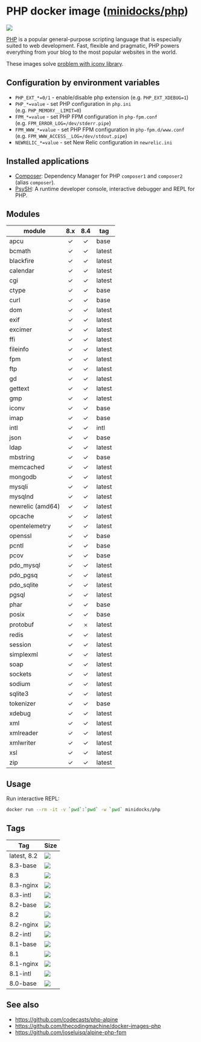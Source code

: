 PHP docker image ([minidocks/php](https://hub.docker.com/r/minidocks/php))
==========================================================================

![](https://upload.wikimedia.org/wikipedia/commons/thumb/2/27/PHP-logo.svg/200px-PHP-logo.svg.png)

[PHP](https://php.net/) is a popular general-purpose scripting language that is
especially suited to web development. Fast, flexible and pragmatic, PHP powers
everything from your blog to the most popular websites in the world.

These images solve [problem with iconv
library](https://github.com/docker-library/php/issues/240#issuecomment-506651614).

Configuration by environment variables
--------------------------------------

- `PHP_EXT_*=0/1` - enable/disable php extension (e.g. `PHP_EXT_XDEBUG=1`)
- `PHP_*=value` - set PHP configuration in `php.ini`
  (e.g. `PHP_MEMORY__LIMIT=0`)
- `FPM_*=value` - set PHP FPM configuration in `php-fpm.conf`
  (e.g. `FPM_ERROR_LOG=/dev/stderr.pipe`)
- `FPM_WWW_*=value` - set PHP FPM configuration in `php-fpm.d/www.conf`
  (e.g. `FPM_WWW_ACCESS__LOG=/dev/stdout.pipe`)
- `NEWRELIC_*=value` - set New Relic configuration in `newrelic.ini`

Installed applications
----------------------

- [Composer](https://getcomposer.org/): Dependency Manager for PHP `composer1`
  and `composer2` (alias `composer`).
- [PsySH](https://psysh.org/): A runtime developer console, interactive debugger
  and REPL for PHP.

Modules
-------

| module           | 8.x | 8.4 | tag    |
|------------------|:---:|:---:|--------|
| apcu             |  ✓  |  ✓  | base   |
| bcmath           |  ✓  |  ✓  | latest |
| blackfire        |  ✓  |  ✓  | latest |
| calendar         |  ✓  |  ✓  | latest |
| cgi              |  ✓  |  ✓  | latest |
| ctype            |  ✓  |  ✓  | base   |
| curl             |  ✓  |  ✓  | base   |
| dom              |  ✓  |  ✓  | latest |
| exif             |  ✓  |  ✓  | latest |
| excimer          |  ✓  |  ✓  | latest |
| ffi              |  ✓  |  ✓  | latest |
| fileinfo         |  ✓  |  ✓  | latest |
| fpm              |  ✓  |  ✓  | latest |
| ftp              |  ✓  |  ✓  | latest |
| gd               |  ✓  |  ✓  | latest |
| gettext          |  ✓  |  ✓  | latest |
| gmp              |  ✓  |  ✓  | latest |
| iconv            |  ✓  |  ✓  | base   |
| imap             |  ✓  |  ✓  | base   |
| intl             |  ✓  |  ✓  | intl   |
| json             |  ✓  |  ✓  | base   |
| ldap             |  ✓  |  ✓  | latest |
| mbstring         |  ✓  |  ✓  | base   |
| memcached        |  ✓  |  ✓  | latest |
| mongodb          |  ✓  |  ✓  | latest |
| mysqli           |  ✓  |  ✓  | latest |
| mysqlnd          |  ✓  |  ✓  | latest |
| newrelic (amd64) |  ✓  |  ✓  | latest |
| opcache          |  ✓  |  ✓  | latest |
| opentelemetry    |  ✓  |  ✓  | latest |
| openssl          |  ✓  |  ✓  | base   |
| pcntl            |  ✓  |  ✓  | base   |
| pcov             |  ✓  |  ✓  | base   |
| pdo_mysql        |  ✓  |  ✓  | latest |
| pdo_pgsq         |  ✓  |  ✓  | latest |
| pdo_sqlite       |  ✓  |  ✓  | latest |
| pgsql            |  ✓  |  ✓  | latest |
| phar             |  ✓  |  ✓  | base   |
| posix            |  ✓  |  ✓  | base   |
| protobuf         |  ✓  |  𐄂  | latest |
| redis            |  ✓  |  ✓  | latest |
| session          |  ✓  |  ✓  | latest |
| simplexml        |  ✓  |  ✓  | latest |
| soap             |  ✓  |  ✓  | latest |
| sockets          |  ✓  |  ✓  | latest |
| sodium           |  ✓  |  ✓  | latest |
| sqlite3          |  ✓  |  ✓  | latest |
| tokenizer        |  ✓  |  ✓  | base   |
| xdebug           |  ✓  |  ✓  | latest |
| xml              |  ✓  |  ✓  | latest |
| xmlreader        |  ✓  |  ✓  | latest |
| xmlwriter        |  ✓  |  ✓  | latest |
| xsl              |  ✓  |  ✓  | latest |
| zip              |  ✓  |  ✓  | latest |

Usage
-----

Run interactive REPL:

```bash
docker run --rm -it -v `pwd`:`pwd` -w `pwd` minidocks/php
```

Tags
----

| Tag         | Size                                                                                                           |
|-------------|----------------------------------------------------------------------------------------------------------------|
| latest, 8.2 | ![](https://img.shields.io/docker/image-size/minidocks/php/latest?style=flat-square&logo=docker&label=size)    |
| 8.3-base    | ![](https://img.shields.io/docker/image-size/minidocks/php/8.3-base?style=flat-square&logo=docker&label=size)  |
| 8.3         | ![](https://img.shields.io/docker/image-size/minidocks/php/8.3?style=flat-square&logo=docker&label=size)       |
| 8.3-nginx   | ![](https://img.shields.io/docker/image-size/minidocks/php/8.3-nginx?style=flat-square&logo=docker&label=size) |
| 8.3-intl    | ![](https://img.shields.io/docker/image-size/minidocks/php/8.3-intl?style=flat-square&logo=docker&label=size)  |
| 8.2-base    | ![](https://img.shields.io/docker/image-size/minidocks/php/8.2-base?style=flat-square&logo=docker&label=size)  |
| 8.2         | ![](https://img.shields.io/docker/image-size/minidocks/php/8.2?style=flat-square&logo=docker&label=size)       |
| 8.2-nginx   | ![](https://img.shields.io/docker/image-size/minidocks/php/8.2-nginx?style=flat-square&logo=docker&label=size) |
| 8.2-intl    | ![](https://img.shields.io/docker/image-size/minidocks/php/8.2-intl?style=flat-square&logo=docker&label=size)  |
| 8.1-base    | ![](https://img.shields.io/docker/image-size/minidocks/php/8.1-base?style=flat-square&logo=docker&label=size)  |
| 8.1         | ![](https://img.shields.io/docker/image-size/minidocks/php/8.1?style=flat-square&logo=docker&label=size)       |
| 8.1-nginx   | ![](https://img.shields.io/docker/image-size/minidocks/php/8.1-nginx?style=flat-square&logo=docker&label=size) |
| 8.1-intl    | ![](https://img.shields.io/docker/image-size/minidocks/php/8.1-intl?style=flat-square&logo=docker&label=size)  |
| 8.0-base    | ![](https://img.shields.io/docker/image-size/minidocks/php/8.0-base?style=flat-square&logo=docker&label=size)  |

See also
--------

- https://github.com/codecasts/php-alpine
- https://github.com/thecodingmachine/docker-images-php
- https://github.com/joseluisq/alpine-php-fpm
